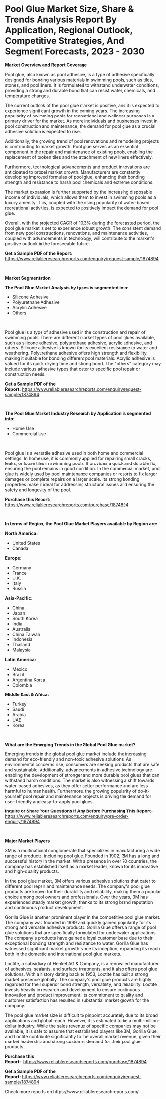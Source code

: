<p><h1>Pool Glue Market Size, Share & Trends Analysis Report By Application, Regional Outlook, Competitive Strategies, And Segment Forecasts, 2023 - 2030</h1></p><p><strong>Market Overview and Report Coverage</strong></p>
<p><p>Pool glue, also known as pool adhesive, is a type of adhesive specifically designed for bonding various materials in swimming pools, such as tiles, stones, and pool liners. It is formulated to withstand underwater conditions, providing a strong and durable bond that can resist water, chemicals, and temperature changes.</p><p>The current outlook of the pool glue market is positive, and it is expected to experience significant growth in the coming years. The increasing popularity of swimming pools for recreational and wellness purposes is a primary driver for the market. As more individuals and businesses invest in pool construction and maintenance, the demand for pool glue as a crucial adhesive solution is expected to rise.</p><p>Additionally, the growing trend of pool renovations and remodeling projects is contributing to market growth. Pool glue serves as an essential component in the repair and maintenance of existing pools, enabling the replacement of broken tiles and the attachment of new liners effectively.</p><p>Furthermore, technological advancements and product innovations are anticipated to propel market growth. Manufacturers are constantly developing improved formulas of pool glue, enhancing their bonding strength and resistance to harsh pool chemicals and extreme conditions.</p><p>The market expansion is further supported by the increasing disposable income of individuals, which allows them to invest in swimming pools as a luxury amenity. This, coupled with the rising popularity of water-based recreational activities, is expected to positively impact the demand for pool glue.</p><p>Overall, with the projected CAGR of 10.3% during the forecasted period, the pool glue market is set to experience robust growth. The consistent demand from new pool constructions, renovations, and maintenance activities, coupled with advancements in technology, will contribute to the market's positive outlook in the foreseeable future.</p></p>
<p><strong>Get a Sample PDF of the Report:</strong> <a href="https://www.reliableresearchreports.com/enquiry/request-sample/1874894">https://www.reliableresearchreports.com/enquiry/request-sample/1874894</a></p>
<p>&nbsp;</p>
<p><strong>Market Segmentation</strong></p>
<p><strong>The Pool Glue Market Analysis by types is segmented into:</strong></p>
<p><ul><li>Silicone Adhesive</li><li>Polyurethane Adhesive</li><li>Acrylic Adhesive</li><li>Others</li></ul></p>
<p>&nbsp;</p>
<p><p>Pool glue is a type of adhesive used in the construction and repair of swimming pools. There are different market types of pool glues available, such as silicone adhesive, polyurethane adhesive, acrylic adhesive, and others. Silicone adhesive is known for its excellent resistance to water and weathering. Polyurethane adhesive offers high strength and flexibility, making it suitable for bonding different pool materials. Acrylic adhesive is valued for its quick drying time and strong bond. The "others" category may include various adhesive types that cater to specific pool repair or construction needs.</p></p>
<p><strong>Get a Sample PDF of the Report:</strong>&nbsp;<a href="https://www.reliableresearchreports.com/enquiry/request-sample/1874894">https://www.reliableresearchreports.com/enquiry/request-sample/1874894</a></p>
<p>&nbsp;</p>
<p><strong>The Pool Glue Market Industry Research by Application is segmented into:</strong></p>
<p><ul><li>Home Use</li><li>Commercial Use</li></ul></p>
<p>&nbsp;</p>
<p><p>Pool glue is a versatile adhesive used in both home and commercial settings. In home use, it is commonly applied for repairing small cracks, leaks, or loose tiles in swimming pools. It provides a quick and durable fix, ensuring the pool remains in good condition. In the commercial market, pool glue is widely used by pool maintenance companies or resorts to fix larger damages or complete repairs on a larger scale. Its strong bonding properties make it ideal for addressing structural issues and ensuring the safety and longevity of the pool.</p></p>
<p><strong>Purchase this Report:</strong>&nbsp; <a href="https://www.reliableresearchreports.com/purchase/1874894">https://www.reliableresearchreports.com/purchase/1874894</a></p>
<p>&nbsp;</p>
<p><strong>In terms of Region, the Pool Glue Market Players available by Region are:</strong></p>
<p>
    <p> <strong> North America: </strong>
        <ul>
            <li>United States</li>
            <li>Canada</li>
        </ul>
        </p> 
    <p> <strong> Europe: </strong>
        <ul>
            <li>Germany</li>
            <li>France</li>
            <li>U.K.</li>
            <li>Italy</li>
            <li>Russia</li>
        </ul>
        </p> 
    <p> <strong> Asia-Pacific: </strong>
        <ul>
            <li>China</li>
            <li>Japan</li>
            <li>South Korea</li>
            <li>India</li>
            <li>Australia</li>
            <li>China Taiwan</li>
            <li>Indonesia</li>
            <li>Thailand</li>
            <li>Malaysia</li>
        </ul>
        </p> 
    <p> <strong> Latin America: </strong>
        <ul>
            <li>Mexico</li>
            <li>Brazil</li>
            <li>Argentina Korea</li>
            <li>Colombia</li>
        </ul>
        </p> 
    <p> <strong> Middle East & Africa: </strong>
        <ul>
            <li>Turkey</li>
            <li>Saudi</li>
            <li>Arabia</li>
            <li>UAE</li>
            <li>Korea</li>
        </ul>
    </p>
    </p>
<p>&nbsp;</p>
<p><strong>What are the Emerging Trends in the Global Pool Glue market?</strong></p>
<p><p>Emerging trends in the global pool glue market include the increasing demand for eco-friendly and non-toxic adhesive solutions. As environmental concerns rise, consumers are seeking products that are safe and sustainable. Additionally, advancements in adhesive technology are enabling the development of stronger and more durable pool glues that can withstand harsh conditions. The market is also witnessing a shift towards water-based adhesives, as they offer better performance and are less harmful to human health. Furthermore, the growing popularity of do-it-yourself pool repair and maintenance projects is driving the demand for user-friendly and easy-to-apply pool glues.</p></p>
<p><strong>Inquire or Share Your Questions If Any Before Purchasing This Report</strong>- <a href="https://www.reliableresearchreports.com/enquiry/pre-order-enquiry/1874894">https://www.reliableresearchreports.com/enquiry/pre-order-enquiry/1874894</a></p>
<p>&nbsp;</p>
<p><strong>Major Market Players</strong></p>
<p><p>3M is a multinational conglomerate that specializes in manufacturing a wide range of products, including pool glue. Founded in 1902, 3M has a long and successful history in the market. With a presence in over 70 countries, the company has established itself as a market leader, known for its innovative and high-quality products. </p><p>In the pool glue market, 3M offers various adhesive solutions that cater to different pool repair and maintenance needs. The company's pool glue products are known for their durability and reliability, making them a popular choice among pool owners and professionals. Over the years, 3M has experienced steady market growth, thanks to its strong brand reputation and continuous product development. </p><p>Gorilla Glue is another prominent player in the competitive pool glue market. The company was founded in 1999 and quickly gained popularity for its strong and versatile adhesive products. Gorilla Glue offers a range of pool glue solutions that are specifically formulated for underwater applications. The company's products have gained a loyal customer base due to their exceptional bonding strength and resistance to water. Gorilla Glue has witnessed significant market growth since its inception, expanding its reach both in the domestic and international pool glue markets.</p><p>Loctite, a subsidiary of Henkel AG & Company, is a renowned manufacturer of adhesives, sealants, and surface treatments, and it also offers pool glue solutions. With a history dating back to 1953, Loctite has built a strong market presence globally. The company's pool glue products are highly regarded for their superior bond strength, versatility, and reliability. Loctite invests heavily in research and development to ensure continuous innovation and product improvement. Its commitment to quality and customer satisfaction has resulted in substantial market growth for the company.</p><p>The pool glue market size is difficult to pinpoint accurately due to its broad applications and global reach. However, it is estimated to be a multi-million-dollar industry. While the sales revenue of specific companies may not be available, it is safe to assume that established players like 3M, Gorilla Glue, and Loctite contribute significantly to the overall market revenue, given their market leadership and strong customer demand for their pool glue products.</p></p>
<p><strong>Purchase this Report:</strong>&nbsp;&nbsp;<a href="https://www.reliableresearchreports.com/purchase/1874894">https://www.reliableresearchreports.com/purchase/1874894</a></p>
<p></p>
<p><strong>Get a Sample PDF of the Report:</strong>&nbsp;<a href="https://www.reliableresearchreports.com/enquiry/request-sample/1874894">https://www.reliableresearchreports.com/enquiry/request-sample/1874894</a></p>
<p>Check more reports on https://www.reliableresearchreports.com/</p>